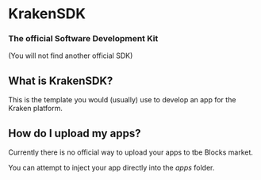 # KrakenSDK
### The official Software Development Kit
(You will not find another official SDK)

## What is KrakenSDK?
This is the template you would (usually) use to develop an app for the Kraken platform.

## How do I upload my apps?
Currently there is no official way to upload your apps to tbe Blocks market.

You can attempt to inject your app directly into the *apps* folder.
